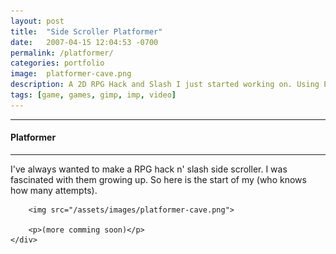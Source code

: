 ```yaml
---
layout: post
title:  "Side Scroller Platformer"
date:   2007-04-15 12:04:53 -0700
permalink: /platformer/
categories: portfolio
image:	platformer-cave.png
description: A 2D RPG Hack and Slash I just started working on. Using P2 Physics for Box2D-ish awesomeness. Check out the artwork so far.
tags: [game, games, gimp, imp, video]
---
```

<div class="row">
	<div class="col-xs-8 col-sm-8 col-md-8 col-md-offset-2 col-lg-8 col-lg-offset-2">
		<div class="row">
		<hr/>
		<h4>Platformer</h4>
		<hr/>
		<p>I've always wanted to make a RPG hack n' slash side scroller. I was fascinated with them growing up. So here is the start of my (who knows how many attempts). </p>

		<img src="/assets/images/platformer-cave.png">

		<p>(more comming soon)</p>
	</div>
</div>